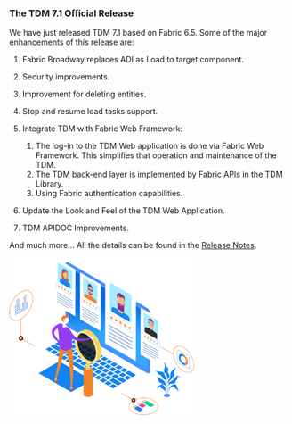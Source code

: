### The TDM 7.1 Official Release

We have just released TDM 7.1 based on Fabric 6.5. Some of the major enhancements of this release are:

1. Fabric Broadway replaces ADI as Load to target component.

2. Security improvements.

3. Improvement for deleting entities.

4. Stop and resume load tasks support.

5. Integrate  TDM with Fabric Web Framework:

   1. The log-in to the TDM Web application is done via Fabric Web Framework. This simplifies that operation and maintenance of the TDM. 
   2. The TDM back-end layer is implemented by Fabric APIs in the TDM Library.
   3. Using Fabric authentication capabilities.

7. Update the Look and Feel of the TDM Web Application.

8. TDM APIDOC Improvements.

   

And much more... All the details can be found in the [Release Notes](https://github.com/k2view-academy/K2View-Academy/blob/Academy_6.5/Release_Notes_And_Upgrade/TDM-V7/TDM_Release_Notes_V7.1.pdf).

<img src="images/img5.png" alt="image" style="zoom: 67%;" />
